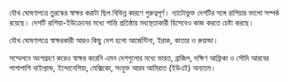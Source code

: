 যৌথ ঘোষণাপত্রে তুরস্কের স্বাক্ষর করাটা ছিল বিভিন্ন কারণে গুরুত্বপূর্ণ। ন্যাটোভুক্ত দেশটির সঙ্গে রাশিয়ার ভালো সম্পর্ক রয়েছে। দেশটি রাশিয়া-ইউক্রেনের মধ্যে শান্তি প্রতিষ্ঠায় মধ্যস্থতাকারী হিসেবেও কাজ করতে চেষ্টা করছে।

যৌথ ঘোষণাপত্রে স্বাক্ষরকারী আরও কিছু দেশ হলো আর্জেন্টিনা, ইরাক, কাতার ও রুয়ান্ডা।

সম্মেলনে অংশগ্রহণ করেও স্বাক্ষর করেনি এমন দেশগুলোর মধ্যে ভারত, ব্রাজিল, দক্ষিণ আফ্রিকা ও সৌদি আরবের পাশাপাশি থাইল্যান্ড, ইন্দোনেশিয়া, মেক্সিকো, সংযুক্ত আরব আমিরাত (ইউএই) অন্যতম।
